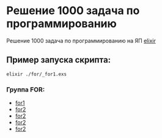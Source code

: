 # Решение 1000 задача по программированию

Решение 1000 задача по программированию на ЯП [elixir](https://elixir-lang.org/)

## Пример запуска скрипта:
```shell
elixir ./for/_for1.exs
```

### Группа FOR: 
* [for1](./for/_for1.exs)
* [for2](./for/_for2.exs)
* [for2](./for/_for3.exs)
* [for2](./for/_for4.exs)
* [for2](./for/_for5.exs)

